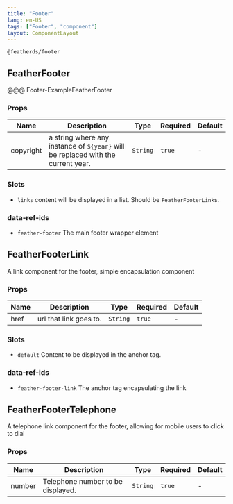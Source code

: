 ```yaml
---
title: "Footer"
lang: en-US
tags: ["Footer", "component"]
layout: ComponentLayout
---
```


`@featherds/footer`

## FeatherFooter

@@@ Footer-ExampleFeatherFooter


### Props

| Name      | Description                                                                      | Type     | Required | Default |
| --------- | -------------------------------------------------------------------------------- | -------- | -------- | ------- |
| copyright | a string where any instance of `${year}` will be replaced with the current year. | `String` | `true`   | -       |

### Slots

- `links` content will be displayed in a list. Should be `FeatherFooterLink`s.

### data-ref-ids

- `feather-footer` The main footer wrapper element

## FeatherFooterLink

A link component for the footer, simple encapsulation component


### Props

| Name | Description            | Type     | Required | Default |
| ---- | ---------------------- | -------- | -------- | ------- |
| href | url that link goes to. | `String` | `true`   | -       |

### Slots

- `default` Content to be displayed in the anchor tag.

### data-ref-ids

- `feather-footer-link` The anchor tag encapsulating the link

## FeatherFooterTelephone


A telephone link component for the footer, allowing for mobile users to click to dial


### Props

| Name   | Description                       | Type     | Required | Default |
| ------ | --------------------------------- | -------- | -------- | ------- |
| number | Telephone number to be displayed. | `String` | `true`   | -       |
